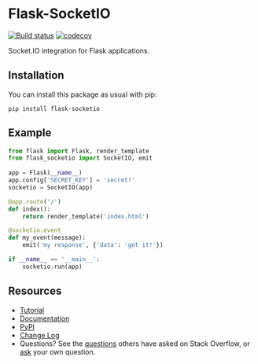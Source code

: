 Flask-SocketIO
==============

[![Build status](https://github.com/miguelgrinberg/flask-socketio/workflows/build/badge.svg)](https://github.com/miguelgrinberg/Flask-SocketIO/actions) [![codecov](https://codecov.io/gh/miguelgrinberg/flask-socketio/branch/master/graph/badge.svg)](https://codecov.io/gh/miguelgrinberg/flask-socketio)

Socket.IO integration for Flask applications.

Installation
------------

You can install this package as usual with pip:

    pip install flask-socketio

Example
-------

```py
from flask import Flask, render_template
from flask_socketio import SocketIO, emit
    
app = Flask(__name__)
app.config['SECRET_KEY'] = 'secret!'
socketio = SocketIO(app)

@app.route('/')
def index():
    return render_template('index.html')

@socketio.event
def my_event(message):
    emit('my response', {'data': 'got it!'})

if __name__ == '__main__':
    socketio.run(app)
```

Resources
---------

- [Tutorial](http://blog.miguelgrinberg.com/post/easy-websockets-with-flask-and-gevent)
- [Documentation](http://flask-socketio.readthedocs.io/en/latest/)
- [PyPI](https://pypi.python.org/pypi/Flask-SocketIO)
- [Change Log](https://github.com/miguelgrinberg/Flask-SocketIO/blob/master/CHANGES.md)
- Questions? See the [questions](https://stackoverflow.com/questions/tagged/flask-socketio) others have asked on Stack Overflow, or [ask](https://stackoverflow.com/questions/ask?tags=python+flask-socketio+python-socketio) your own question.


